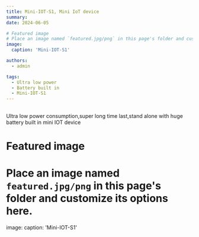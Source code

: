 ```yaml
---
title: Mini-IOT-S1, Mini IoT device
summary:
date: 2024-06-05

# Featured image
# Place an image named `featured.jpg/png` in this page's folder and customize its options here.
image:
  caption: 'Mini-IOT-S1'

authors:
  - admin

tags:
  - Ultra low power
  - Battery built in
  - Mini-IOT-S1
---
```


##

Ultra low power consumption,super long time last,stand alone with huge battery built in mini IOT device

# Featured image
# Place an image named `featured.jpg/png` in this page's folder and customize its options here.
image:
  caption: 'Mini-IOT-S1'





